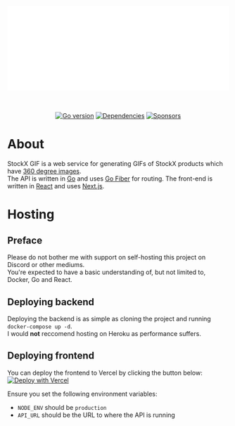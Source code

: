<div align="center">
  <br />
  <p>
    <a href="https://stockx-gif.fyko.net"><img src="web/public/banner.png" width="546" alt="stockx-gif icon" /></a>
  </p>
  <br />
  <p>
    <a href="https://github.com/Fyko/stockx-gif-next/blob/main/go.mod"><img src="https://img.shields.io/github/go-mod/go-version/fyko/stockx-gif-next" alt="Go version" /></a>
    <a href="https://david-dm.org/fyko/stockx-gif-next?path=web"> <img src="https://img.shields.io/david/fyko/stockx-gif-next?path=web" alt="Dependencies" /></a>
    <a href="https://github.com/sponsors/fyko"><img src="https://img.shields.io/github/sponsors/Fyko" alt="Sponsors" /></a>
  </p>
</div>

# About
StockX GIF is a web service for generating GIFs of StockX products which have [360 degree images](https://stockx.com/news/360-degree-images-are-live/).  
The API is written in [Go](https://golang.org) and uses [Go Fiber](https://gofiber.io) for routing.
The front-end is written in [React](https://reactjs.org/) and uses [Next.js](https://nextjs.org/).

# Hosting
## Preface
Please do not bother me with support on self-hosting this project on Discord or other mediums.  
You're expected to have a basic understanding of, but not limited to, Docker, Go and React.

## Deploying backend
Deploying the backend is as simple as cloning the project and running `docker-compose up -d`.  
I would **not** reccomend hosting on Heroku as performance suffers.
## Deploying frontend
You can deploy the frontend to Vercel by clicking the button below:  
[![Deploy with Vercel](https://vercel.com/button)](https://vercel.com/new/git/external?repository-url=https%3A%2F%2Fgithub.com%2FFyko%2Fstockx-gif-next%2Ftree%2Fmain%2Fweb&env=NODE_ENV,API_URL)

Ensure you set the following environment variables:  
* `NODE_ENV` should be `production`
* `API_URL` should be the URL to where the API is running
